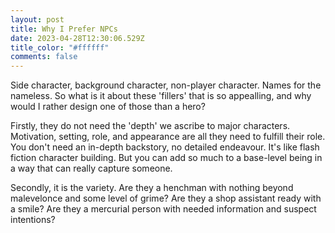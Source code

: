```yaml
---
layout: post
title: Why I Prefer NPCs
date: 2023-04-28T12:30:06.529Z
title_color: "#ffffff"
comments: false
---
```

S﻿ide character, background character, non-player character. Names for the nameless. So what is it about these 'fillers' that is so appealling, and why would I rather design one of those than a hero?

F﻿irstly, they do not need the 'depth' we ascribe to major characters. Motivation, setting, role, and appearance are all they need to fulfill their role. You don't need an in-depth backstory, no detailed endeavour. It's like flash fiction character building. But you can add so much to a base-level being in a way that can really capture someone.

S﻿econdly, it is the variety. Are they a henchman with nothing beyond malevelonce and some level of grime? Are they a shop assistant ready with a smile? Are they a mercurial person with needed information and suspect intentions?